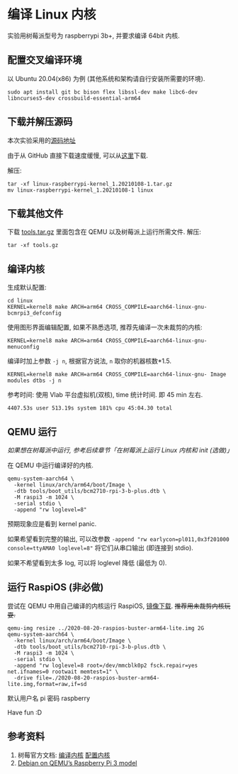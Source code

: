 # 编译 Linux 内核

实验用树莓派型号为 raspberrypi 3b+, 并要求编译 64bit 内核.

## 配置交叉编译环境

以 Ubuntu 20.04(x86) 为例 (其他系统和架构请自行安装所需要的环境).

```
sudo apt install git bc bison flex libssl-dev make libc6-dev libncurses5-dev crossbuild-essential-arm64
```

## 下载并解压源码

本次实验采用的[源码地址](https://github.com/raspberrypi/linux/archive/refs/tags/raspberrypi-kernel_1.20210108-1.tar.gz)

由于从 GitHub 直接下载速度缓慢, 可以从[这里](TBA)下载.

解压:

```
tar -xf linux-raspberrypi-kernel_1.20210108-1.tar.gz
mv linux-raspberrypi-kernel_1.20210108-1 linux
```

## 下载其他文件

下载 [tools.tar.gz](tba) 里面包含在 QEMU 以及树莓派上运行所需文件. 解压:

```
tar -xf tools.gz
```

## 编译内核

生成默认配置:

```
cd linux
KERNEL=kernel8 make ARCH=arm64 CROSS_COMPILE=aarch64-linux-gnu- bcmrpi3_defconfig
```

使用图形界面编辑配置, 如果不熟悉选项, 推荐先编译一次未裁剪的内核:

```
KERNEL=kernel8 make ARCH=arm64 CROSS_COMPILE=aarch64-linux-gnu- menuconfig
```

编译时加上参数 `-j n`, 根据官方说法, `n` 取你的机器核数*1.5.

```
KERNEL=kernel8 make ARCH=arm64 CROSS_COMPILE=aarch64-linux-gnu- Image modules dtbs -j n
```

参考时间: 使用 Vlab 平台虚拟机(双核), time 统计时间. 即 45 min 左右.

```
4407.53s user 513.19s system 181% cpu 45:04.30 total
```

## QEMU 运行

*如果想在树莓派中运行, 参考后续章节「在树莓派上运行 Linux 内核和 init (选做)」*

在 QEMU 中运行编译好的内核.

```
qemu-system-aarch64 \
  -kernel linux/arch/arm64/boot/Image \
  -dtb tools/boot_utils/bcm2710-rpi-3-b-plus.dtb \
  -M raspi3 -m 1024 \
  -serial stdio \
  -append "rw loglevel=8"
```

预期现象应是看到 kernel panic.

如果希望看到完整的输出, 可以改参数 `-append "rw earlycon=pl011,0x3f201000 console=ttyAMA0 loglevel=8"` 将它们从串口输出 (即连接到 stdio).

如果不希望看到太多 log, 可以将 loglevel 降低 (最低为 0).

## 运行 RaspiOS (非必做)

尝试在 QEMU 中用自己编译的内核运行 RaspiOS, [镜像下载](https://mirrors.ustc.edu.cn/raspberry-pi-os-images/raspios_lite_arm64/images/raspios_lite_arm64-2020-08-24/2020-08-20-raspios-buster-arm64-lite.zip). <del>推荐用未裁剪内核玩耍.</del>

```
qemu-img resize ../2020-08-20-raspios-buster-arm64-lite.img 2G
qemu-system-aarch64 \
  -kernel linux/arch/arm64/boot/Image \
  -dtb tools/boot_utils/bcm2710-rpi-3-b-plus.dtb \
  -M raspi3 -m 1024 \
  -serial stdio \
  -append "rw loglevel=8 root=/dev/mmcblk0p2 fsck.repair=yes net.ifnames=0 rootwait memtest=1" \
  -drive file=./2020-08-20-raspios-buster-arm64-lite.img,format=raw,if=sd
```

默认用户名 pi 密码 raspberry

Have fun :D

## 参考资料

1. 树莓官方文档: [编译内核](https://www.notion.so/Lab-1-Linux-53d010e1486d4fc180535fcf27ec5c79#e5ba9eda59124591a573a39c334d8fa1) [配置内核](https://www.notion.so/Lab-1-Linux-53d010e1486d4fc180535fcf27ec5c79#8e7ab2b415324a8791e14ba06f457a04)
2. [Debian on QEMU’s Raspberry Pi 3 model](https://translatedcode.wordpress.com/2018/04/25/debian-on-qemus-raspberry-pi-3-model/)
